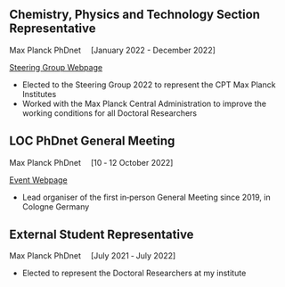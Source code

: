 ## **Chemistry, Physics and Technology Section Representative**

Max Planck PhDnet&emsp; [January 2022 - December 2022]

[Steering Group Webpage](https://www.phdnet.mpg.de/phdnet/who/steering-group)

- Elected to the Steering Group 2022 to represent the CPT Max Planck Institutes
- Worked with the Max Planck Central Administration to improve the working conditions for all Doctoral Researchers

## **LOC PhDnet General Meeting**

Max Planck PhDnet&emsp; [10 ‑ 12 October 2022]&emsp; 

[Event Webpage](https://www.phdnet.mpg.de/general-meeting-2022)

- Lead organiser of the first in‑person General Meeting since 2019, in Cologne Germany

## **External Student Representative**

Max Planck PhDnet&emsp; [July 2021 ‑ July 2022]

- Elected to represent the Doctoral Researchers at my institute